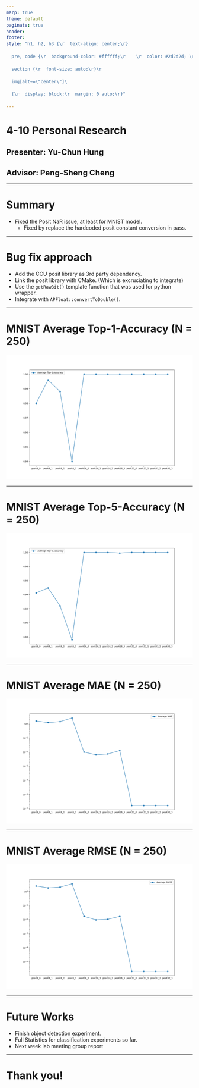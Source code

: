 ```yaml
---
marp: true
theme: default
paginate: true
header: 
footer: 
style: "h1, h2, h3 {\r  text-align: center;\r}

  pre, code {\r  background-color: #ffffff;\r    \r  color: #2d2d2d; \r  \r  font-size: auto;\r }\r

  section {\r  font-size: auto;\r}\r

  img[alt~=\"center\"]\ 

  {\r  display: block;\r  margin: 0 auto;\r}"

---
```


# 4-10 Personal Research
## Presenter: Yu-Chun Hung
## Advisor: Peng-Sheng Cheng

---

# Summary

- Fixed the Posit NaR issue, at least for MNIST model.
	- Fixed by replace the hardcoded posit constant conversion in pass.

---

# Bug fix approach

- Add the CCU posit library as 3rd party dependency.
- Link the posit library with CMake. (Which is excruciating to integrate)
- Use the `getRawBit()` template function that was used for python wrapper.
- Integrate with `APFloat::convertToDouble()`.

---

# MNIST Average Top-1-Accuracy (N = 250)

![center h:480](mnist_top1_accuracy_v2.png)

---

# MNIST Average Top-5-Accuracy (N = 250)

![center h:480](mnist_top5_accuracy_v2.png)

---

# MNIST Average MAE (N = 250)


![center h:480](mnist_mae_v2.png)

---

# MNIST Average RMSE (N = 250)

![center h:480](mnist_rmse_v2.png)

---

# Future Works

- Finish object detection experiment.
- Full Statistics for classification experiments so far.
- Next week lab meeting group report

---

# Thank you!